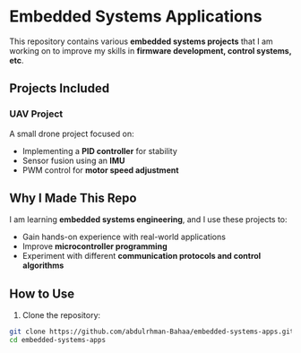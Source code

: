 # Embedded Systems Applications  

This repository contains various **embedded systems projects** that I am working on to improve my skills in **firmware development, control systems, etc**.  

## Projects Included  
### UAV Project  
A small drone project focused on:  
- Implementing a **PID controller** for stability  
- Sensor fusion using an **IMU**  
- PWM control for **motor speed adjustment**   

## Why I Made This Repo  
I am learning **embedded systems engineering**, and I use these projects to:  
- Gain hands-on experience with real-world applications  
- Improve **microcontroller programming**  
-  Experiment with different **communication protocols and control algorithms**  

## How to Use  
1. Clone the repository:  
```bash
git clone https://github.com/abdulrhman-Bahaa/embedded-systems-apps.git
cd embedded-systems-apps
